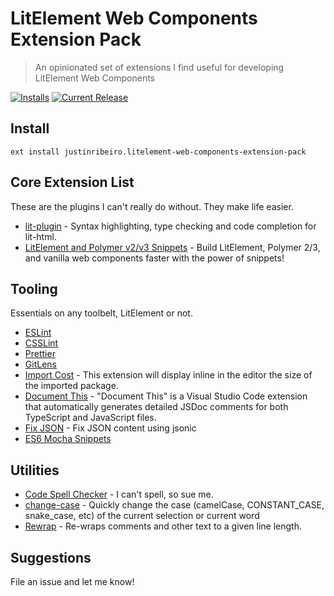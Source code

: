# LitElement Web Components Extension Pack

> An opinionated set of extensions I find useful for developing LitElement Web
> Components

[![Installs](https://vsmarketplacebadge.apphb.com/installs-short/justinribeiro.litelement-web-components-extension-pack.svg?style=flat-square)](https://marketplace.visualstudio.com/items?itemName=justinribeiro.litelement-web-components-extension-pack) [![Current Release](https://vsmarketplacebadge.apphb.com/version/justinribeiro.litelement-web-components-extension-pack.svg?style=flat-square)](https://marketplace.visualstudio.com/items?itemName=justinribeiro.litelement-web-components-extension-pack)

## Install
```
ext install justinribeiro.litelement-web-components-extension-pack
```

## Core Extension List

These are the plugins I can't really do without. They make life easier.

- [lit-plugin](https://marketplace.visualstudio.com/items?itemName=runem.lit-plugin) - Syntax highlighting, type checking and code completion for lit-html.
- [LitElement and Polymer v2/v3 Snippets](https://marketplace.visualstudio.com/items?itemName=justinribeiro.Polymer2Snippets) - Build LitElement, Polymer 2/3, and vanilla web components faster with the power of snippets!

## Tooling

Essentials on any toolbelt, LitElement or not.

- [ESLint](https://marketplace.visualstudio.com/items?itemName=dbaeumer.vscode-eslint)
- [CSSLint](https://marketplace.visualstudio.com/items?itemName=raymondcamden.csslint)
- [Prettier](https://marketplace.visualstudio.com/items?itemName=esbenp.prettier-vscode)
- [GitLens](https://marketplace.visualstudio.com/items?itemName=eamodio.gitlens)
- [Import Cost](https://marketplace.visualstudio.com/items?itemName=wix.vscode-import-cost) - This extension will display inline in the editor the size of the imported package.
- [Document This](https://marketplace.visualstudio.com/items?itemName=joelday.docthis) - "Document This" is a Visual Studio Code extension that automatically generates detailed JSDoc comments for both TypeScript and JavaScript files.
- [Fix JSON](https://marketplace.visualstudio.com/items?itemName=oliversturm.fix-json) - Fix JSON content using jsonic
- [ES6 Mocha Snippets](https://marketplace.visualstudio.com/items?itemName=spoonscen.es6-mocha-snippets)

## Utilities

- [Code Spell Checker](https://marketplace.visualstudio.com/items?itemName=streetsidesoftware.code-spell-checker) - I can't spell, so sue me.
- [change-case](https://marketplace.visualstudio.com/items?itemName=wmaurer.change-case) - Quickly change the case (camelCase, CONSTANT_CASE, snake_case, etc) of the current selection or current word
- [Rewrap](https://marketplace.visualstudio.com/items?itemName=stkb.rewrap) - Re-wraps comments and other text to a given line length.

## Suggestions

File an issue and let me know!
